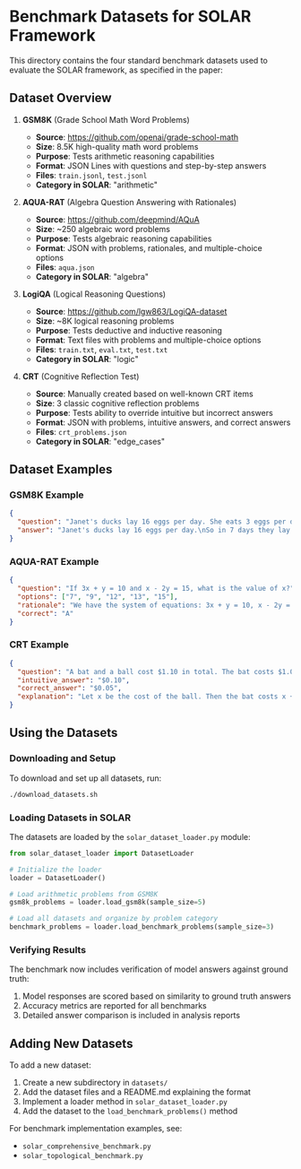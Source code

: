 # Benchmark Datasets for SOLAR Framework

This directory contains the four standard benchmark datasets used to evaluate the SOLAR framework, as specified in the paper:

## Dataset Overview

1. **GSM8K** (Grade School Math Word Problems)
   - **Source**: https://github.com/openai/grade-school-math
   - **Size**: 8.5K high-quality math word problems
   - **Purpose**: Tests arithmetic reasoning capabilities
   - **Format**: JSON Lines with questions and step-by-step answers
   - **Files**: `train.jsonl`, `test.jsonl`
   - **Category in SOLAR**: "arithmetic"

2. **AQUA-RAT** (Algebra Question Answering with Rationales)
   - **Source**: https://github.com/deepmind/AQuA
   - **Size**: ~250 algebraic word problems
   - **Purpose**: Tests algebraic reasoning capabilities
   - **Format**: JSON with problems, rationales, and multiple-choice options
   - **Files**: `aqua.json`
   - **Category in SOLAR**: "algebra"

3. **LogiQA** (Logical Reasoning Questions)
   - **Source**: https://github.com/lgw863/LogiQA-dataset
   - **Size**: ~8K logical reasoning problems
   - **Purpose**: Tests deductive and inductive reasoning
   - **Format**: Text files with problems and multiple-choice options
   - **Files**: `train.txt`, `eval.txt`, `test.txt`
   - **Category in SOLAR**: "logic"

4. **CRT** (Cognitive Reflection Test)
   - **Source**: Manually created based on well-known CRT items
   - **Size**: 3 classic cognitive reflection problems
   - **Purpose**: Tests ability to override intuitive but incorrect answers
   - **Format**: JSON with problems, intuitive answers, and correct answers
   - **Files**: `crt_problems.json`
   - **Category in SOLAR**: "edge_cases"

## Dataset Examples

### GSM8K Example
```json
{
  "question": "Janet's ducks lay 16 eggs per day. She eats 3 eggs per day. How many eggs does she have after a week?",
  "answer": "Janet's ducks lay 16 eggs per day.\nSo in 7 days they lay 16 * 7 = 112 eggs.\nJanet eats 3 eggs per day.\nSo in 7 days she eats 3 * 7 = 21 eggs.\nSo she has 112 - 21 = 91 eggs after a week.\nThe answer is 91."
}
```

### AQUA-RAT Example
```json
{
  "question": "If 3x + y = 10 and x - 2y = 15, what is the value of x?",
  "options": ["7", "9", "12", "13", "15"],
  "rationale": "We have the system of equations: 3x + y = 10, x - 2y = 15...",
  "correct": "A"
}
```

### CRT Example
```json
{
  "question": "A bat and a ball cost $1.10 in total. The bat costs $1.00 more than the ball. How much does the ball cost?",
  "intuitive_answer": "$0.10",
  "correct_answer": "$0.05",
  "explanation": "Let x be the cost of the ball. Then the bat costs x + $1.00. We have x + (x + $1.00) = $1.10, so 2x + $1.00 = $1.10, thus 2x = $0.10, and x = $0.05."
}
```

## Using the Datasets

### Downloading and Setup

To download and set up all datasets, run:
```bash
./download_datasets.sh
```

### Loading Datasets in SOLAR

The datasets are loaded by the `solar_dataset_loader.py` module:

```python
from solar_dataset_loader import DatasetLoader

# Initialize the loader
loader = DatasetLoader()

# Load arithmetic problems from GSM8K
gsm8k_problems = loader.load_gsm8k(sample_size=5)

# Load all datasets and organize by problem category
benchmark_problems = loader.load_benchmark_problems(sample_size=3)
```

### Verifying Results

The benchmark now includes verification of model answers against ground truth:

1. Model responses are scored based on similarity to ground truth answers
2. Accuracy metrics are reported for all benchmarks
3. Detailed answer comparison is included in analysis reports

## Adding New Datasets

To add a new dataset:

1. Create a new subdirectory in `datasets/`
2. Add the dataset files and a README.md explaining the format
3. Implement a loader method in `solar_dataset_loader.py`
4. Add the dataset to the `load_benchmark_problems()` method

For benchmark implementation examples, see:
- `solar_comprehensive_benchmark.py`
- `solar_topological_benchmark.py`

